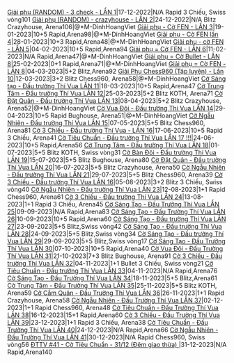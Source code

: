 <a href="https://www.chess.com/tournament/live/gii-ph-random---3-check--ln-1-3629394">Giải phụ (RANDOM) - 3 check - LẦN 1</a>|17-12-2022|N/A Rapid 3 Chiếu, Swiss <built-in function round> vòng101
<a href="https://www.chess.com/tournament/live/arena/gii-ph-random---crazyhouse--ln-2-2353520">Giải phụ (RANDOM) - crazyhouse - LẦN 2</a>|24-12-2022|N/A Blitz Crazyhouse, Arena106|@*M-DinhHoangViet
<a href="https://www.chess.com/tournament/live/arena/gii-ph---c-fen--ln-3-2391595">Giải phụ - Cờ FEN - LẦN 3</a>|19-01-2023|10+5 Rapid,Arena98|@*M-DinhHoangViet
<a href="https://www.chess.com/tournament/live/arena/gii-ph---c-fen-ln-4-2415207">Giải phụ - Cờ FEN lần 4</a>|28-01-2023|10+3 Rapid,Arena48|@*M-DinhHoangViet
<a href="https://www.chess.com/tournament/live/arena/gii-ph---c-fen--ln-5-2457599">Giải phụ - cờ FEN - LẦN 5</a>|04-02-2023|10+5 Rapid,Arena94
<a href="https://www.chess.com/tournament/live/arena/gii-ph--c-fen--ln-6-2500438">Giải phụ = Cờ FEN - LẦN 6</a>|11-02-2023|N/A Rapid,Arena47|@*M-DinhHoangViet
<a href="https://www.chess.com/tournament/live/arena/gii-ph--c-bullet--ln-8-2514918">Giải phụ = Cờ Bullet - LẦN 8</a>|25-02-2023|0+1 Rapid,Arena71|@*M-DinhHoangViet
<a href="https://www.chess.com/tournament/live/arena/gii-ph--c-fen--ln-8-2537060">Giải phụ = Cờ FEN - LẦN 8</a>|04-03-2023|5+2 Blitz,Arena92
<a href="https://www.chess.com/tournament/live/arena/gii-ph-chess960-tp-luyn--ln-10-2570938">Giải Phụ Chess960 (Tập luyện) - Lần 10</a>|12-03-2023|3+2 Blitz Chess960, Arena58|@*M-DinhHoangViet
<a href="https://www.chess.com/tournament/live/arena/c-sng-to--u-trng-th-vua-ln-11-2571958">Cờ Sáng tạo - Đấu trường Thí Vua LẦN 11</a>|18-03-2023|10+5 Rapid,Arena47
<a href="https://www.chess.com/tournament/live/arena/c-trung-tm--u-trng-th-vua-ln-12-2595797">Cờ Trung Tâm - Đấu trường Thí Vua LẦN 12</a>|25-03-2023|5+2 Blitz KOTH, Arena71
<a href="https://www.chess.com/tournament/live/arena/c-t-qun--u-trng-th-vua-ln-13-2621423">Cờ Đặt Quân - Đấu trường Thí Vua LẦN 13</a>|08-04-2023|5+2 Blitz Crazyhouse, Arena52|@*M-DinhHoangViet
<a href="https://www.chess.com/tournament/live/arena/c-vua-i--u-trng-th-vua-ln-14-2659721">Cờ Vua Đôi - Đấu trường Thí Vua LẦN 14</a>|29-04-2023|10+5 Rapid Bughouse, Arena51|@*M-DinhHoangViet
<a href="https://www.chess.com/tournament/live/arena/c-ngu-nhin--u-trng-th-vua-ln-15-2683469">Cờ Ngẫu Nhiên - Đấu trường Thí Vua LẦN 15</a>|07-05-2023|5+5 Blitz Chess960, Arena81
<a href="https://www.chess.com/tournament/live/arena/c-3-chiu--u-trng-th-vua---ln-16-2736589">Cờ 3 Chiếu - Đấu trường Thí Vua - LẦN 16</a>|17-06-2023|10+5 Rapid 3 Chiếu, Arena41
<a href="https://www.chess.com/tournament/live/arena/c-tiu-chun--u-trng-th-vua-ln-17--2750782">Cờ Tiêu Chuẩn - Đấu trường Thí Vua LẦN 17 !!!</a>|24-06-2023|10+5 Rapid,Arena56
<a href="https://www.chess.com/tournament/live/c-trung-tm--u-trng-th-vua-ln-18-4133434">Cờ Trung Tâm - Đấu trường Thí Vua LẦN 18</a>|01-07-2023|5+5 Blitz KOTH, Swiss <built-in function round> vòng31
<a href="https://www.chess.com/tournament/live/arena/c-bn-i--u-trng-th-vua-ln-19-2817029">Cờ Bàn Đôi - Đấu trường Thí Vua LẦN 19</a>|15-07-2023|5+5 Blitz Bughouse, Arena80
<a href="https://www.chess.com/tournament/live/arena/c-t-qun--u-trng-th-vua-ln-20-2828662">Cờ Đặt Quân - Đấu trường Thí Vua LẦN 20</a>|16-07-2023|5+5 Blitz Crazyhouse, Arena50
<a href="https://www.chess.com/tournament/live/arena/c-ngu-nhin--u-trng-th-vua-ln-21-2843048">Cờ Ngẫu Nhiên - Đấu trường Thí Vua LẦN 21</a>|29-07-2023|5+5 Blitz Chess960, Arena39
<a href="https://www.chess.com/tournament/live/c-3-chiu--u-trng-th-vua-ln-16-4210551">Cờ 3 Chiếu - Đấu trường Thí Vua LẦN 16</a>|05-08-2023|3+2 Blitz 3 Chiếu, Swiss <built-in function round> vòng40
<a href="https://www.chess.com/tournament/live/arena/c-ngu-nhin--u-trng-th-vua-ln-23-2877907">Cờ Ngẫu Nhiên - Đấu trường Thí Vua LẦN 23</a>|12-08-2023|1+1 Rapid Chess960, Arena61
<a href="https://www.chess.com/tournament/live/arena/c-3-chiu--u-trng-th-vua-ln-24-2877908">Cờ 3 Chiếu - Đấu trường Thí Vua LẦN 24</a>|13-08-2023|1+1 Rapid 3 Chiếu, Arena45
<a href="https://www.chess.com/tournament/live/arena/c-sng-to--u-trng-th-vua-ln-25-2916621">Cờ Sáng Tạo - Đấu Trường Thí Vua LẦN 25</a>|09-09-2023|N/A Rapid,Arena83
<a href="https://www.chess.com/tournament/live/arena/c-sng-to--u-trng-th-vua-ln-26-2917392">Cờ Sáng Tạo - Đấu Trường Thí Vua LẦN 26</a>|10-09-2023|10+5 Rapid,Arena60
<a href="https://www.chess.com/tournament/live/c-sng-to--u-trng-th-vua-ln-27-4304276">Cờ Sáng Tạo - Đấu trường Thí Vua LẦN 27</a>|23-09-2023|5+5 Blitz,Swiss <built-in function round> vòng42
<a href="https://www.chess.com/tournament/live/c-sng-to--u-trng-th-vua-ln-28-4304504">Cờ Sáng Tạo - Đấu trường Thí Vua LẦN 28</a>|24-09-2023|5+5 Blitz,Swiss <built-in function round> vòng34
<a href="https://www.chess.com/tournament/live/c-sng-to--u-trng-th-vua-ln-29-4304515">Cờ Sáng Tạo - Đấu trường Thí Vua LẦN 29</a>|29-09-2023|5+5 Blitz,Swiss <built-in function round> vòng17
<a href="https://www.chess.com/tournament/live/arena/c-sng-to--u-trng-th-vua-ln-30-2968427">Cờ Sáng Tạo - Đấu Trường Thí Vua LẦN 30</a>|07-10-2023|10+5 Rapid,Arena40
<a href="https://www.chess.com/tournament/live/arena/c-vua-i--u-trng-th-vua-ln-31-2993092">Cờ Vua Đôi - Đấu Trường Thí Vua LẦN 31</a>|21-10-2023|7+3 Blitz Bughouse, Arena91
<a href="https://www.chess.com/tournament/live/c-3-chiu--u-trng-th-vua-ln-32-4362342">Cờ 3 Chiếu - Đấu trường Thí Vua LẦN 32</a>|04-11-2023|1+1 Bullet 3 Chiếu, Swiss <built-in function round> vòng21
<a href="https://www.chess.com/tournament/live/arena/c-tiu-chun--u-trng-th-vua-ln-33-3007669">Cờ Tiêu Chuẩn - Đấu trường Thí Vua LẦN 33</a>|04-11-2023|N/A Rapid,Arena76
<a href="https://www.chess.com/tournament/live/arena/c-sng-to--u-trng-th-vua-ln-34-3043653">Cờ Sáng Tạo - Đấu Trường Thí Vua LẦN 34</a>|18-11-2023|5+5 Blitz,Arena61
<a href="https://www.chess.com/tournament/live/arena/c-trung-tm--u-trng-th-vua-ln-35-3056138">Cờ Trung Tâm - Đấu Trường Thí Vua LẦN 35</a>|25-11-2023|5+5 Blitz KOTH, Arena59
<a href="https://www.chess.com/tournament/live/arena/c-cm-qun--u-trng-th-vua-ln-36-3056575">Cờ Cắm Quân - Đấu Trường Thí Vua LẦN 36</a>|26-11-2023|1+1 Rapid Crazyhouse, Arena58
<a href="https://www.chess.com/tournament/live/arena/c-ngu-nhin--u-trng-th-vua-ln-37-3069170">Cờ Ngẫu Nhiên - Đấu Trường Thí Vua LẦN 37</a>|02-12-2023|1+1 Rapid Chess960, Arena48
<a href="https://www.chess.com/tournament/live/arena/c-tiu-chun--u-trng-th-vua-ln-38-3069603">Cờ Tiêu Chuẩn - Đấu Trường Thí Vua LẦN 38</a>|16-12-2023|15+1 Rapid,Arena60
<a href="https://www.chess.com/tournament/live/arena/c-3-chiu--u-trng-th-vua-ln-39-3126538">Cờ 3 Chiếu - Đấu Trường Thí Vua LẦN 39</a>|23-12-2023|1+1 Rapid 3 Chiếu, Arena38
<a href="https://www.chess.com/tournament/live/arena/c-tiu-chun--u-trng-th-vua-ln-40-3127073">Cờ Tiêu Chuẩn - Đấu Trường Thí Vua LẦN 40</a>|24-12-2023|N/A Rapid,Arena66
<a href="https://www.chess.com/tournament/live/c-ngu-nhin--u-trng-th-vua-ln-41-4487445">Cờ Ngẫu Nhiên - Đấu Trường Thí Vua LẦN 41</a>|30-12-2023|N/A Rapid Chess960, Swiss <built-in function round> vòng56
<a href="https://www.chess.com/tournament/live/arena/ttv-41---c-tiu-chun--3112-m-giao-tha--3128897">ĐTTV #41 - Cờ Tiêu Chuẩn - 31/12 (Đêm giao thừa) </a>|31-12-2023|N/A Rapid,Arena140
